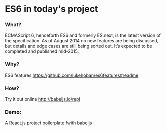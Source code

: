 # ES6 in today's project

### What?

ECMAScript 6, henceforth ES6 and formerly ES.next, is the latest version of the specification. As of August 2014 no new features are being discussed, but details and edge cases are still being sorted out. It’s expected to be completed and published mid-2015.

### Why?
ES6 features https://github.com/lukehoban/es6features#readme

### How?
Try it out online http://babeljs.io/repl

### Demo:
A React.js project boilerplate fwith babeljs

